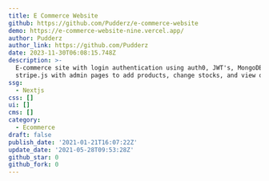 ```yaml
---
title: E Commerce Website
github: https://github.com/Pudderz/e-commerce-website
demo: https://e-commerce-website-nine.vercel.app/
author: Pudderz
author_link: https://github.com/Pudderz
date: 2023-11-30T06:08:15.748Z
description: >-
  E-commerce site with login authentication using auth0, JWT's, MongoDB, and
  stripe.js with admin pages to add products, change stocks, and view orders.
ssg:
  - Nextjs
css: []
ui: []
cms: []
category:
  - Ecommerce
draft: false
publish_date: '2021-01-21T16:07:22Z'
update_date: '2021-05-28T09:53:28Z'
github_star: 0
github_fork: 0
---
```

